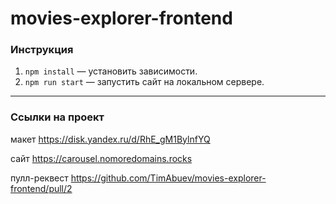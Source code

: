 # movies-explorer-frontend

### Инструкция
1. `npm install` — установить зависимости.
2. `npm run start` — запустить сайт на локальном сервере.

---

### Ссылки на проект

макет https://disk.yandex.ru/d/RhE_gM1BylnfYQ

сайт https://carousel.nomoredomains.rocks

пулл-реквест https://github.com/TimAbuev/movies-explorer-frontend/pull/2
